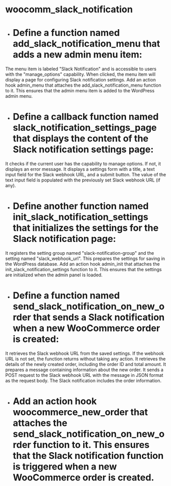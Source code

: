 # woocomm_slack_notification

- # Define a function named add_slack_notification_menu that adds a new admin menu item:

The menu item is labeled "Slack Notification" and is accessible to users with the "manage_options" capability.
When clicked, the menu item will display a page for configuring Slack notification settings.
Add an action hook admin_menu that attaches the add_slack_notification_menu function to it. This ensures that the admin menu item is added to the WordPress admin menu.

- # Define a callback function named slack_notification_settings_page that displays the content of the Slack notification settings page:

It checks if the current user has the capability to manage options. If not, it displays an error message.
It displays a settings form with a title, a text input field for the Slack webhook URL, and a submit button.
The value of the text input field is populated with the previously set Slack webhook URL (if any).

-  # Define another function named init_slack_notification_settings that initializes the settings for the Slack notification page:

It registers the setting group named "slack-notification-group" and the setting named "slack_webhook_url".
This prepares the settings for saving in the WordPress database.
Add an action hook admin_init that attaches the init_slack_notification_settings function to it. This ensures that the settings are initialized when the admin panel is loaded.

- # Define a function named send_slack_notification_on_new_order that sends a Slack notification when a new WooCommerce order is created:

It retrieves the Slack webhook URL from the saved settings.
If the webhook URL is not set, the function returns without taking any action.
It retrieves the details of the newly created order, including the order ID and total amount.
It prepares a message containing information about the new order.
It sends a POST request to the Slack webhook URL with the message in JSON format as the request body.
The Slack notification includes the order information.

- # Add an action hook woocommerce_new_order that attaches the send_slack_notification_on_new_order function to it. This ensures that the Slack notification function is triggered when a new WooCommerce order is created.





